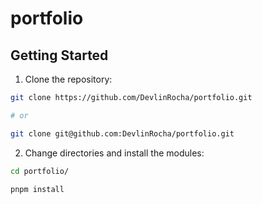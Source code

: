 # portfolio

## Getting Started

1. Clone the repository:

```bash
git clone https://github.com/DevlinRocha/portfolio.git

# or

git clone git@github.com:DevlinRocha/portfolio.git
```

2. Change directories and install the modules:

```bash
cd portfolio/

pnpm install
```
